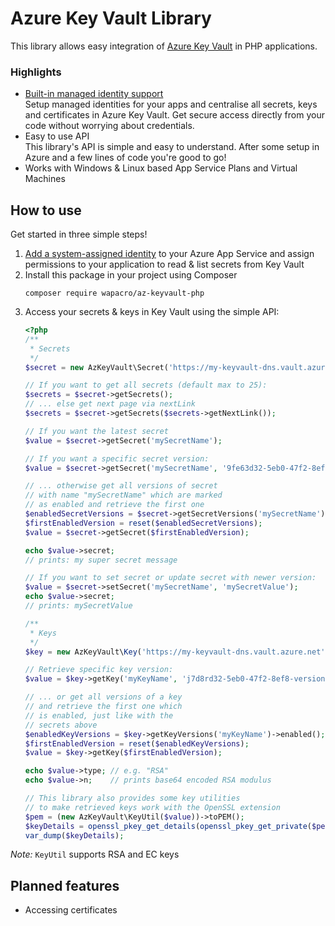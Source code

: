 # Azure Key Vault Library
This library allows easy integration of
[Azure Key Vault](https://docs.microsoft.com/en-us/azure/key-vault/about-keys-secrets-and-certificates)
in PHP applications.

### Highlights
- [Built-in managed identity support](https://docs.microsoft.com/en-us/azure/app-service/overview-managed-identity)<br>
  Setup managed identities for your apps and centralise all secrets,
  keys and certificates in Azure Key Vault. Get secure access directly
  from your code without worrying about credentials.
- Easy to use API<br>
  This library's API is simple and easy to understand. After some setup
  in Azure and a few lines of code you're good to go!
- Works with Windows & Linux based App Service Plans and Virtual Machines

## How to use
Get started in three simple steps!

1. [Add a system-assigned identity](https://docs.microsoft.com/en-us/azure/app-service/overview-managed-identity#add-a-system-assigned-identity)
   to your Azure App Service and assign permissions to your application
   to read & list secrets from Key Vault
2. Install this package in your project
   using Composer
   ```
   composer require wapacro/az-keyvault-php
   ````
3. Access your secrets & keys in Key Vault using the simple API:
   ```php
   <?php
   /**
    * Secrets
    */
   $secret = new AzKeyVault\Secret('https://my-keyvault-dns.vault.azure.net');

   // If you want to get all secrets (default max to 25):
   $secrets = $secret->getSecrets();
   // ... else get next page via nextLink
   $secrets = $secret->getSecrets($secrets->getNextLink());

   // If you want the latest secret
   $value = $secret->getSecret('mySecretName');

   // If you want a specific secret version:
   $value = $secret->getSecret('mySecretName', '9fe63d32-5eb0-47f2-8ef8-version-id');

   // ... otherwise get all versions of secret
   // with name "mySecretName" which are marked
   // as enabled and retrieve the first one
   $enabledSecretVersions = $secret->getSecretVersions('mySecretName')->enabled();
   $firstEnabledVersion = reset($enabledSecretVersions);
   $value = $secret->getSecret($firstEnabledVersion);

   echo $value->secret;
   // prints: my super secret message

   // If you want to set secret or update secret with newer version:
   $value = $secret->setSecret('mySecretName', 'mySecretValue');
   echo $value->secret;
   // prints: mySecretValue

   /**
    * Keys
    */
   $key = new AzKeyVault\Key('https://my-keyvault-dns.vault.azure.net');

   // Retrieve specific key version:
   $value = $key->getKey('myKeyName', 'j7d8rd32-5eb0-47f2-8ef8-version-id');

   // ... or get all versions of a key
   // and retrieve the first one which
   // is enabled, just like with the
   // secrets above
   $enabledKeyVersions = $key->getKeyVersions('myKeyName')->enabled();
   $firstEnabledVersion = reset($enabledKeyVersions);
   $value = $key->getKey($firstEnabledVersion);

   echo $value->type; // e.g. "RSA"
   echo $value->n;    // prints base64 encoded RSA modulus

   // This library also provides some key utilities
   // to make retrieved keys work with the OpenSSL extension
   $pem = (new AzKeyVault\KeyUtil($value))->toPEM();
   $keyDetails = openssl_pkey_get_details(openssl_pkey_get_private($pem));
   var_dump($keyDetails);
   ````

*Note:* `KeyUtil` supports RSA and EC keys

## Planned features
- Accessing certificates
